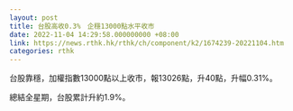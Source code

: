 ```yaml
---
layout: post
title: 台股高收0.3%　企穩13000點水平收市
date: 2022-11-04 14:29:58.000000000 +08:00
link: https://news.rthk.hk/rthk/ch/component/k2/1674239-20221104.htm
categories: rthk
---
```


台股靠穩，加權指數13000點以上收市，報13026點，升40點，升幅0.31%。

總結全星期，台股累計升約1.9%。
